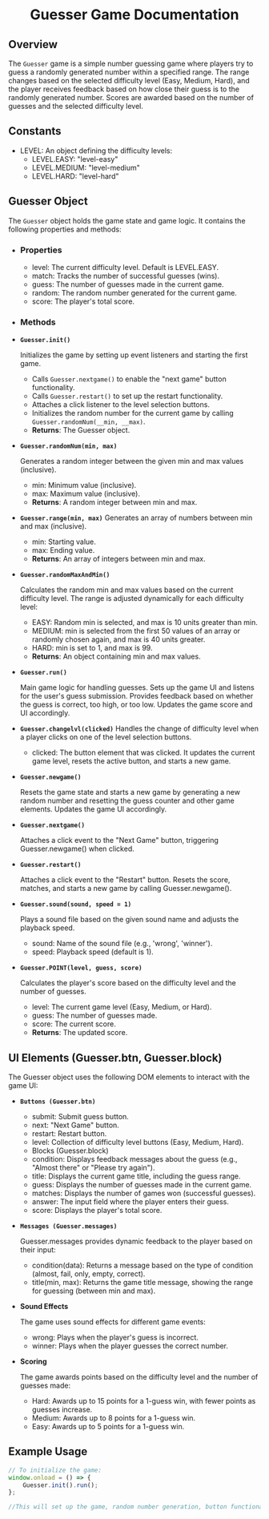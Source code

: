 <div align="center">

# Guesser Game Documentation

</div>

## Overview
The `Guesser` game is a simple number guessing game where players try to guess a randomly generated number within a specified range. The range changes based on the selected difficulty level (Easy, Medium, Hard), and the player receives feedback based on how close their guess is to the randomly generated number. Scores are awarded based on the number of guesses and the selected difficulty level.

## Constants
- LEVEL: An object defining the difficulty levels:
  - LEVEL.EASY: "level-easy"
  - LEVEL.MEDIUM: "level-medium"
  - LEVEL.HARD: "level-hard"

## Guesser Object
The `Guesser` object holds the game state and game logic. It contains the following properties and methods:

- ### Properties
  - level: The current difficulty level. Default is LEVEL.EASY.
  - match: Tracks the number of successful guesses (wins).
  - guess: The number of guesses made in the current game.
  - random: The random number generated for the current game.
  - score: The player's total score.

- ### Methods

- **`Guesser.init()`**

  Initializes the game by setting up event listeners and starting the first game.

  - Calls `Guesser.nextgame()` to enable the "next game" button functionality.
  - Calls `Guesser.restart()` to set up the restart functionality.
  - Attaches a click listener to the level selection buttons.
  - Initializes the random number for the current game by calling `Guesser.randomNum(__min, __max)`.
  - **Returns**: The Guesser object.


- **`Guesser.randomNum(min, max)`**

  Generates a random integer between the given min and max values (inclusive).

  - min: Minimum value (inclusive).
  - max: Maximum value (inclusive).
  - **Returns**: A random integer between min and max.


- **`Guesser.range(min, max)`**
  Generates an array of numbers between min and max (inclusive).

  - min: Starting value.
  - max: Ending value.
  - **Returns**: An array of integers between min and max.


- **`Guesser.randomMaxAndMin()`**

  Calculates the random min and max values based on the current difficulty level. The range is adjusted dynamically for each difficulty level:

  - EASY: Random min is selected, and max is 10 units greater than min.
  - MEDIUM: min is selected from the first 50 values of an array or randomly chosen again, and max is 40 units greater.
  - HARD: min is set to 1, and max is 99.
  - **Returns**: An object containing min and max values.


- **`Guesser.run()`**

  Main game logic for handling guesses. Sets up the game UI and listens for the user's guess submission. Provides feedback based on whether the guess is correct, too high, or too low. Updates the game score and UI accordingly.


- **`Guesser.changelvl(clicked)`**
  Handles the change of difficulty level when a player clicks on one of the level selection buttons.

  - clicked: The button element that was clicked. It updates the current game level, resets the active button, and starts a new game.


- **`Guesser.newgame()`**

  Resets the game state and starts a new game by generating a new random number and resetting the guess counter and other game elements. Updates the game UI accordingly.


- **`Guesser.nextgame()`**

  Attaches a click event to the "Next Game" button, triggering Guesser.newgame() when clicked.


- **`Guesser.restart()`**

  Attaches a click event to the "Restart" button. Resets the score, matches, and starts a new game by calling Guesser.newgame().


- **`Guesser.sound(sound, speed = 1)`**

  Plays a sound file based on the given sound name and adjusts the playback speed.

  - sound: Name of the sound file (e.g., 'wrong', 'winner').
  - speed: Playback speed (default is 1).


- **`Guesser.POINT(level, guess, score)`**

  Calculates the player's score based on the difficulty level and the number of guesses.

  - level: The current game level (Easy, Medium, or Hard).
  - guess: The number of guesses made.
  - score: The current score.
  - **Returns**: The updated score.

## UI Elements (Guesser.btn, Guesser.block)

The Guesser object uses the following DOM elements to interact with the game UI:

- **`Buttons (Guesser.btn)`**
  - submit: Submit guess button.
  - next: "Next Game" button.
  - restart: Restart button.
  - level: Collection of difficulty level buttons (Easy, Medium, Hard).
  - Blocks (Guesser.block)
  - condition: Displays feedback messages about the guess (e.g., "Almost there" or "Please try again").
  - title: Displays the current game title, including the guess range.
  - guess: Displays the number of guesses made in the current game.
  - matches: Displays the number of games won (successful guesses).
  - answer: The input field where the player enters their guess.
  - score: Displays the player's total score.

- **`Messages (Guesser.messages)`**

  Guesser.messages provides dynamic feedback to the player based on their input:

  - condition(data): Returns a message based on the type of condition (almost, fail, only, empty, correct).
  - title(min, max): Returns the game title message, showing the range for guessing (between min and max).

- **Sound Effects**

  The game uses sound effects for different game events:

  - wrong: Plays when the player's guess is incorrect.
  - winner: Plays when the player guesses the correct number.

- **Scoring**

  The game awards points based on the difficulty level and the number of guesses made:

  - Hard: Awards up to 15 points for a 1-guess win, with fewer points as guesses increase.
  - Medium: Awards up to 8 points for a 1-guess win.
  - Easy: Awards up to 5 points for a 1-guess win.

## Example Usage

```js
// To initialize the game:
window.onload = () => {
    Guesser.init().run();
};

//This will set up the game, random number generation, button functionality, and user input handling.
```
